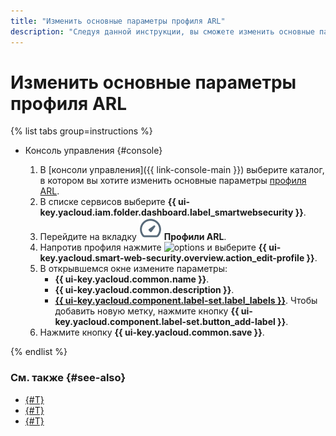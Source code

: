 ```yaml
---
title: "Изменить основные параметры профиля ARL"
description: "Следуя данной инструкции, вы сможете изменить основные параметры профиля ARL."
---
```


# Изменить основные параметры профиля ARL

{% list tabs group=instructions %}

- Консоль управления {#console}

  1. В [консоли управления]({{ link-console-main }}) выберите каталог, в котором вы хотите изменить основные параметры [профиля ARL](../concepts/arl.md).
  1. В списке сервисов выберите **{{ ui-key.yacloud.iam.folder.dashboard.label_smartwebsecurity }}**.
  1. Перейдите на вкладку ![image](../../_assets/smartwebsecurity/arl.svg) **Профили ARL**.
  1. Напротив профиля нажмите ![options](../../_assets/console-icons/ellipsis.svg) и выберите **{{ ui-key.yacloud.smart-web-security.overview.action_edit-profile }}**.
  1. В открывшемся окне измените параметры:
      * **{{ ui-key.yacloud.common.name }}**.
      * **{{ ui-key.yacloud.common.description }}**.
      * [**{{ ui-key.yacloud.component.label-set.label_labels }}**](../../resource-manager/concepts/labels.md). Чтобы добавить новую метку, нажмите кнопку **{{ ui-key.yacloud.component.label-set.button_add-label }}**.
  1. Нажмите кнопку **{{ ui-key.yacloud.common.save }}**.

{% endlist %}

### См. также {#see-also}

* [{#T}](arl-profile-delete.md)
* [{#T}](arl-rule-add.md)
* [{#T}](arl-rule-update.md)

